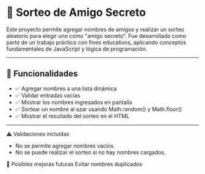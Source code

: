 # 🎁 Sorteo de Amigo Secreto

Este proyecto permite agregar nombres de amigos y realizar un sorteo aleatorio para elegir uno como "amigo secreto". Fue desarrollado como parte de un trabajo práctico con fines educativos, aplicando conceptos fundamentales de JavaScript y lógica de programación.

---

## 🚀 Funcionalidades

- ✅ Agregar nombres a una lista dinámica
- ✅ Validar entradas vacías
- ✅ Mostrar los nombres ingresados en pantalla
- ✅ Sortear un nombre al azar usando Math.random() y Math.floor()
- ✅ Mostrar el resultado del sorteo en el HTML

---

⚠️ Validaciones incluidas
- No se permite agregar nombres vacíos.
- No se puede realizar el sorteo si no hay nombres cargados.

🐞 Posibles mejoras futuras
Evitar nombres duplicados


